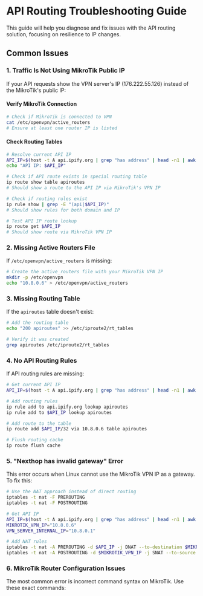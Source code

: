 # API Routing Troubleshooting Guide

This guide will help you diagnose and fix issues with the API routing solution, focusing on resilience to IP changes.

## Common Issues

### 1. Traffic Is Not Using MikroTik Public IP

If your API requests show the VPN server's IP (176.222.55.126) instead of the MikroTik's public IP:

#### Verify MikroTik Connection

```bash
# Check if MikroTik is connected to VPN
cat /etc/openvpn/active_routers
# Ensure at least one router IP is listed
```

#### Check Routing Tables

```bash
# Resolve current API IP
API_IP=$(host -t A api.ipify.org | grep "has address" | head -n1 | awk '{print $NF}')
echo "API IP: $API_IP"

# Check if API route exists in special routing table
ip route show table apiroutes
# Should show a route to the API IP via MikroTik's VPN IP

# Check if routing rules exist
ip rule show | grep -E "(api|$API_IP)"
# Should show rules for both domain and IP

# Test API IP route lookup
ip route get $API_IP
# Should show route via MikroTik VPN IP
```

### 2. Missing Active Routers File

If `/etc/openvpn/active_routers` is missing:

```bash
# Create the active_routers file with your MikroTik VPN IP
mkdir -p /etc/openvpn
echo "10.8.0.6" > /etc/openvpn/active_routers
```

### 3. Missing Routing Table

If the `apiroutes` table doesn't exist:

```bash
# Add the routing table
echo "200 apiroutes" >> /etc/iproute2/rt_tables

# Verify it was created
grep apiroutes /etc/iproute2/rt_tables
```

### 4. No API Routing Rules

If API routing rules are missing:

```bash
# Get current API IP
API_IP=$(host -t A api.ipify.org | grep "has address" | head -n1 | awk '{print $NF}')

# Add routing rules
ip rule add to api.ipify.org lookup apiroutes
ip rule add to $API_IP lookup apiroutes

# Add route to the table
ip route add $API_IP/32 via 10.8.0.6 table apiroutes

# Flush routing cache
ip route flush cache
```

### 5. "Nexthop has invalid gateway" Error

This error occurs when Linux cannot use the MikroTik VPN IP as a gateway. To fix this:

```bash
# Use the NAT approach instead of direct routing
iptables -t nat -F PREROUTING
iptables -t nat -F POSTROUTING

# Get API IP
API_IP=$(host -t A api.ipify.org | grep "has address" | head -n1 | awk '{print $NF}')
MIKROTIK_VPN_IP="10.8.0.6"
VPN_SERVER_INTERNAL_IP="10.8.0.1"

# Add NAT rules
iptables -t nat -A PREROUTING -d $API_IP -j DNAT --to-destination $MIKROTIK_VPN_IP
iptables -t nat -A POSTROUTING -d $MIKROTIK_VPN_IP -j SNAT --to-source $VPN_SERVER_INTERNAL_IP
```

### 6. MikroTik Router Configuration Issues

The most common error is incorrect command syntax on MikroTik. Use these exact commands:
